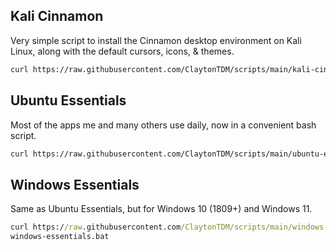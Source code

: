 ## Kali Cinnamon
Very simple script to install the Cinnamon desktop environment on Kali Linux, along with the default cursors, icons, & themes.
```bash
curl https://raw.githubusercontent.com/ClaytonTDM/scripts/main/kali-cinnamon.sh | bash
```
## Ubuntu Essentials
Most of the apps me and many others use daily, now in a convenient bash script.
```bash
curl https://raw.githubusercontent.com/ClaytonTDM/scripts/main/ubuntu-essentials.sh | bash
```

## Windows Essentials
Same as Ubuntu Essentials, but for Windows 10 (1809+) and Windows 11.
```cmd
curl https://raw.githubusercontent.com/ClaytonTDM/scripts/main/windows-essentials.bat -o windows-essentials.bat
windows-essentials.bat
```
